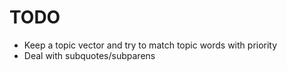 # TODO
* Keep a topic vector and try to match topic words with priority
* Deal with subquotes/subparens